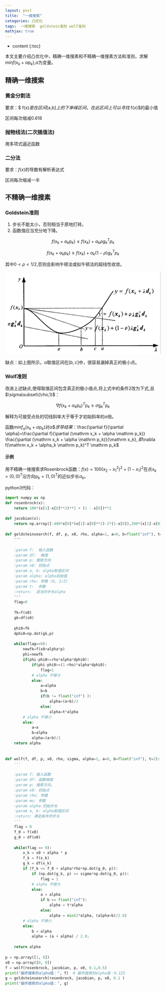 ```yaml
---
layout: post
title:  "一维搜索"
categories: 凸优化 
tags:  一维搜索  goldstein准则 wolf准则 
mathjax: true
---
```


* content
{:toc}

本文主要介绍凸优化中，精确一维搜素和不精确一维搜素方法和准则，求解$min f(\mathrm x_k+\alpha \mathrm p_k)$,$\alpha$为变量。





## 精确一维搜索

### 黄金分割法

要求：$ f(x)$是在区间$[a,b]$上的下单峰区间，在此区间上可以寻找$ f(x)$的最小值

区间每次缩减0.618

### 抛物线法(二次插值法)

用多项式逼近函数

### 二分法

要求：$f(x)$的导数有解析表达式

区间每次缩减一半

## 不精确一维搜素

### Goldstein准则

1. 步长不能太小，否则相当于原地打转。
2. 函数值应当充分地下降。

$$
f(\mathrm x_k + \alpha_k \mathrm p_k) \le f(\mathrm x_k) + \alpha_k \rho g_k^T p_k \tag{1}
$$

$$
f(\mathrm x_k + \alpha_k \mathrm p_k) \ge f(\mathrm x_k) + \alpha_k (1-\rho) g_k^T p_k \tag{2}
$$

其中$0\lt\rho\lt 1/2$,否则会影响牛顿法或拟牛顿法的超线性收敛。

![](/photoes/201709_10/yiweisousuo.png)

缺点：如上图所示，$\alpha$取值区间在$[b,c]$中，很容易漏掉真正的极小点。

### Wolf准则

改进上述缺点,使得取值区间包含真正的极小值点,将上式中的条件2改为下式,且$\sigma\subset\(\rho,1)$：

$$
\nabla f(\mathrm x_k + \alpha_k \mathrm p_k)^T \mathrm p_k \ge \sigma \mathrm g_k^T \mathrm p_k
$$

解释为可接受点处的切线斜率大于等于才初始斜率的$\alpha$倍。

函数$min f_\alpha(\mathrm x_k+\alpha \mathrm p_k)$对$\alpha\$求导结果：$\frac{\partial f}{\partial \alpha}=\frac{\partial f}{\partial (\mathrm x_k + \alpha \mathrm p_k)} \frac{\partial (\mathrm x_k + \alpha \mathrm p_k)}{\mathrm x_k}$,即$\nabla f(\mathrm x_k + \alpha_k \mathrm p_k)^T \mathrm p_k$

#### 示例

用不精确一维搜索求Rosenbrock函数：$f(x)=100(x_2-x_1^2)^2+(1-x_1)^2$在点$\mathrm x_k=(0,0)^T$沿方向$\mathrm p_k=(1,0)^T$的近似步长$\alpha_k$。

python3代码：

```python
import numpy as np
def rosenbrock(x):
    return 100*(x[1]-x[0]**2)**2 + (1 - x[0])**2

def jacobian(x):
    return np.array([-400*x[0]*(x[1]-x[0]**2)-2*(1-x[0]),200*(x[1]-x[0]**2)])

def goldsteinsearch(f, df, p, x0, rho, alpha=1, a=0, b=float("inf"), t=2):
    """

    :param f:  输入函数
    :param df:  梯度
    :param p: 搜索方向
    :param x0: 初始点
    :param a, b: alpha取值区间
    :param alpha: alpha初始值
    :param rho: 参数 (0, 1/2)
    :param t:  参数
    :return:  适当的步长alpha
    """
    flag=0

    fk=f(x0)
    gk=df(x0)

    phi0=fk
    dphi0=np.dot(gk,p)

    while(flag==0):
        newfk=f(x0+alpha*p)
        phi=newfk
        if(phi-phi0<=rho*alpha*dphi0):
            if(phi-phi0>=(1-rho)*alpha*dphi0):
                flag=1
            # alpha 不够大
            else:
                a=alpha
                b=b
                if(b != float("inf") ):
                    alpha=(a+b)/2
                else:
                    alpha=t*alpha
        # alpha 不够小
        else:
            a=a
            b=alpha
            alpha=(a+b)/2
    return alpha


def wolf(f, df, p, x0, rho, sigma, alpha=1, a=0, b=float("inf"), t=2):
    '''

    :param f: 输入函数
    :param df: 函数梯度
    :param p: 搜索方向,
    :param x0: 初始点
    :param rho: 参数
    :param mu: 参数
    :param alpha:初始步长
    :param a, b: alpha取值区间
    :return: 满足条件的步长
    '''
    flag = 0
    f_0 = f(x0)
    g_0 = df(x0)

    while(flag == 0):
        x_k = x0 + alpha * p
        f_k = f(x_k)
        g_k = df(x_k)
        if (f_k <= f_0 + alpha*rho*np.dot(g_0, p)):
            if (np.dot(g_k, p) >= sigma*np.dot(g_0, p)):
                flag = 1
            # alpha 不够大
            else:
                a = alpha
                if b == float("inf"):
                    alpha = t*alpha
                else:
                    alpha = min(2*alpha, (alpha+b)/2.0)
        # alpha 不够小
        else:
            b = alpha
            alpha = (a + alpha) / 2.0;

    return alpha

p = np.array([1, 0])
x0 = np.array([0, 0])
f = wolf(rosenbrock, jacobian, p, x0, 0.1,0.5)
print("最终搜素的alpha值：", f)  # 最终搜素的alpha值：0.125
g = goldsteinsearch(rosenbrock, jacobian, p, x0, 0.1 )
print("最终搜索的alpha值：", g)

```








